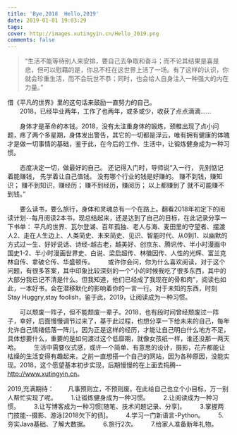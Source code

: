 ```yaml
---
title: 'Bye,2018  Hello,2019'
date: 2019-01-01 19:03:29
tags:
cover: http://images.xutingyin.cn/Hello_2019.png
comments: false 
---
```

> “生活不能等待别人来安排，要自己去争取和奋斗；而不论其结果是喜是悲，但可以慰藉的是，你总不枉在这世界上活了一场。有了这样的认识，你就会珍重生活，而不会玩世不恭；同时，也会给人自身注入一种强大的内在力量。”

借《平凡的世界》里的这句话来鼓励一直努力的自己。	  
&emsp;&emsp;2018，已经毕业两年，工作了也两年，或多或少，收获了点点滴滴......

&emsp;&emsp;身体才是革命的本钱。2018，没有太注重身体的锻炼，颈椎出现了点小问题，疼了两个多星期，身体发出警告，其它的一切都是浮云，唯有拥有健康的体魄才是做一切事情的基础，鉴于此，在今后的工作、生活中，让锻炼健身成为一种习惯。

&emsp;&emsp;态度决定一切，做最好的自己。 还记得入门时，导师说“入一行， 先别惦记着能赚钱， 先学着让自己值钱。 没有哪个行业的钱是好赚的。 赚不到钱，赚知识； 赚不到知识，赚经历； 赚不到经历，赚阅历； 以上都赚到了 就不可能赚不到钱。”

&emsp;&emsp;要么读书，要么旅行，身体和灵魂总有一个在路上。翻看2018年初定下的阅读计划--每月阅读2本书，现总结起来，还是达到了自己的目标，在此记录分享一下书单：
  平凡的世界、瓦尔登湖、百年孤独、老人与海、麦田里的守望者、摆渡人2、走在人生边上、人类简史、未来简史、见识、智能时代、从0到1、以幽默的方式过一生、好好说话、诗经-越古老，越美好、创京东、腾讯传、半小时漫画中国史1-2、半小时漫画世界史、白说、梁启超传、林徽因传、人性的光辉、富兰克林自传、拿破仑传、华盛顿传。
 &emsp;&emsp;或许你会问，你为什么喜欢阅读，对于这个问题，有很多答案，其中印象比较深刻的一个“小的时候我吃了很多东西，其中的大部分我已记不清是什么。但我知道，他们已经成了我现在的骨和肉”，阅读也如此，一本好书，会在潜移默化的影响着你的一言一行。对于未知的东西，时刻 Stay Huggry,stay foolish，鉴于此，2019，让阅读成为一种习惯。

&emsp;&emsp;可以颓废一阵子，但不能颓废一辈子。2018，也有段时间曾经颓废过一阵子，幸好，后面慢慢调节过来了，基于此过程，也想分享一下给未来的自己，每年允许自己情绪低落一阵儿，因为正是这样的经历，才能让自己明白什么地方不足，具体想要什么，重要的是如何渡过这个低靡期，就像女孩纸一样，谁还没那一两天哈。
&emsp;&emsp;生活中需要仪式感，或许一个简单、有意思的设计，摄影，花卉都能让枯燥的生活变得有趣起来，之前一直想搭一个自己的网站，因为各种原因，没能实现。2018，这个愿望基本初步实现，后期慢慢的在上面去捣腾-- <http://www.xutingyin.cn>。

2019,充满期待：
&emsp;&emsp;凡事预则立，不预则废。在此给自己也立个小目标，万一别人帮忙实现了呢。
&emsp;&emsp;1.让锻炼健身成为一种习惯。
&emsp;&emsp;2.让阅读成为一种习惯。
&emsp;&emsp;3.让写博客成为一种习惯[随笔、技术问题记录、分享]。
&emsp;&emsp;3.掌握两门技能--摄影、游泳[2018欠下的债]。
&emsp;&emsp;4.学习一门新语言-Python。
&emsp;&emsp;5.夯实Java基础、了解大数据。
&emsp;&emsp;6.旅行2次。
&emsp;&emsp;7.给家人准备新年礼物。
